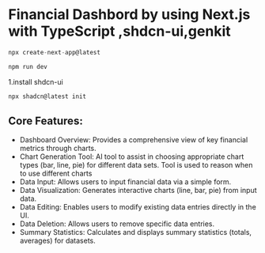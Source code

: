 # Financial Dashbord by using Next.js with TypeScript ,shdcn-ui,genkit

```js
npx create-next-app@latest
```

```js
npm run dev
```

1.install shdcn-ui

```js
npx shadcn@latest init
```

## Core Features:

- Dashboard Overview: Provides a comprehensive view of key financial metrics through charts.
- Chart Generation Tool: AI tool to assist in choosing appropriate chart types (bar, line, pie) for different data sets. Tool is used to reason when to use different charts
- Data Input: Allows users to input financial data via a simple form.
- Data Visualization: Generates interactive charts (line, bar, pie) from input data.
- Data Editing: Enables users to modify existing data entries directly in the UI.
- Data Deletion: Allows users to remove specific data entries.
- Summary Statistics: Calculates and displays summary statistics (totals, averages) for datasets.
